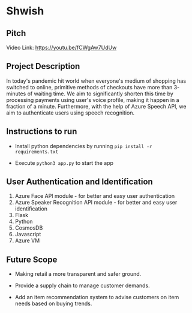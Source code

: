Shwish
===

## Pitch

Video Link: https://youtu.be/fCWgAw7UdUw

## Project Description

In today's pandemic hit world when everyone's medium of shopping has switched to online, primitive methods of checkouts have more than 3-minutes of waiting time.
We aim to significantly shorten this time by processing payments using user's voice profile, making it happen in a fraction of a minute. Furthermore, with the help of Azure Speech API, we aim to authenticate users using speech recognition.


## Instructions to run

* Install python dependencies by running ```pip install -r requirements.txt```

* Execute ```python3 app.py``` to start the app


## User Authentication and Identification

1. Azure Face API module - for better and easy user authentication
2. Azure Speaker Recognition API module - for better and easy user identification
3. Flask
4. Python
5. CosmosDB
6. Javascript
7. Azure VM

## Future Scope

* Making retail a more transparent and safer ground.

* Provide a supply chain to manage customer demands.

* Add an item recommendation system to advise customers on item needs based on buying trends.
